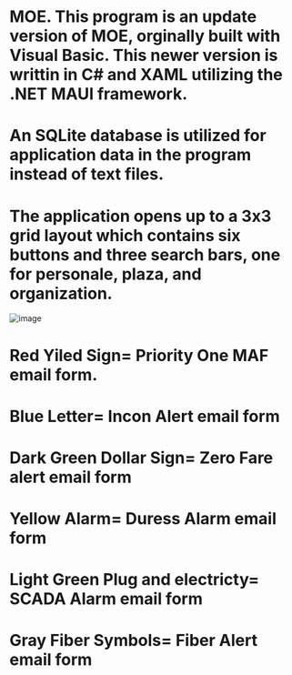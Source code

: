 # MOE. This program is an update version of MOE, orginally built with Visual Basic. This newer version is writtin in C# and XAML utilizing the .NET MAUI framework. 

# An SQLite database is utilized for application data in the program instead of text files. 

# The application opens up to a 3x3 grid layout which contains six buttons and three search bars, one for personale, plaza, and organization.

![image](https://user-images.githubusercontent.com/91855477/197878868-ea900c82-18bf-40a4-8ba5-e445962ef66a.png)

# Red Yiled Sign= Priority One MAF email form.
# Blue Letter= Incon Alert email form
# Dark Green Dollar Sign= Zero Fare alert email form
# Yellow Alarm= Duress Alarm email form
# Light Green Plug and electricty= SCADA Alarm email form
# Gray Fiber Symbols= Fiber Alert email form
